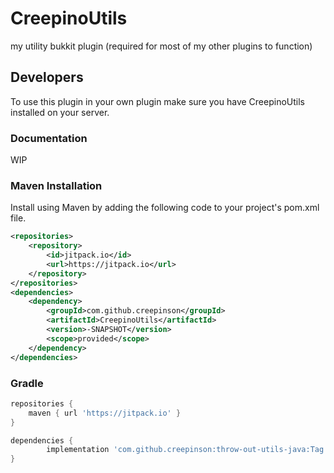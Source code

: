 # CreepinoUtils

my utility bukkit plugin (required for most of my other plugins to function)

## Developers

To use this plugin in your own plugin make sure you have CreepinoUtils installed on your server.

### Documentation

WIP

### Maven Installation

Install using Maven by
adding the following code to your project's pom.xml file.

```xml
<repositories>
    <repository>
        <id>jitpack.io</id>
        <url>https://jitpack.io</url>
    </repository>
</repositories>
<dependencies>
    <dependency>
        <groupId>com.github.creepinson</groupId>
        <artifactId>CreepinoUtils</artifactId>
        <version>-SNAPSHOT</version>
        <scope>provided</scope>
    </dependency>
</dependencies>
```

### Gradle

```gradle
repositories {
    maven { url 'https://jitpack.io' }
}

dependencies {
        implementation 'com.github.creepinson:throw-out-utils-java:Tag'
}
```
